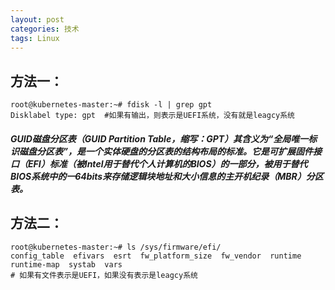 ```yaml
---
layout: post
categories: 技术
tags: Linux   
---
```


## 方法一：

	root@kubernetes-master:~# fdisk -l | grep gpt
	Disklabel type: gpt  #如果有输出，则表示是UEFI系统，没有就是leagcy系统
	
##### GUID磁盘分区表（GUID Partition Table，缩写：GPT）其含义为“全局唯一标识磁盘分区表”，是一个实体硬盘的分区表的结构布局的标准。它是可扩展固件接口（EFI）标准（被Intel用于替代个人计算机的BIOS）的一部分，被用于替代BIOS系统中的一64bits来存储逻辑块地址和大小信息的主开机纪录（MBR）分区表。

## 方法二：

	root@kubernetes-master:~# ls /sys/firmware/efi/
	config_table  efivars  esrt  fw_platform_size  fw_vendor  runtime  runtime-map  systab  vars
	# 如果有文件表示是UEFI，如果没有表示是leagcy系统
	
